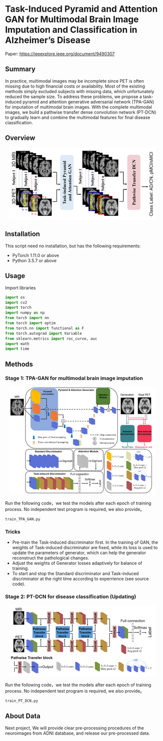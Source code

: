 # Task-Induced Pyramid and Attention GAN for Multimodal Brain Image Imputation and Classification in Alzheimer’s Disease
Paper: https://ieeexplore.ieee.org/document/9490307

## Summary

In practice, multimodal images may be incomplete since PET is often missing due to high financial costs or availability. Most of the existing methods simply excluded subjects with missing data, which unfortunately reduced the sample size. To address these problems, we propose a task-induced pyramid and attention generative adversarial network (TPA-GAN) for imputation of multimodal brain images. With the complete multimodal images, we build a pathwise transfer dense convolution network (PT-DCN) to gradually learn and combine the multimodal features for final disease classification.

## Overview
<p align="center">
  <img src="https://github.com/xiaoxingxingkz/TPA-GAN/blob/main/Figure_in_paper/Fig1.png" width="480">
</p>

## Installation

This script need no installation, but has the following requirements:
* PyTorch 1.11.0 or above
* Python 3.5.7 or above

## Usage

Import libraries

```python
import os
import cv2
import torch
import numpy as np
from torch import nn
from torch import optim
from torch.nn import functional as F 
from torch.autograd import Variable
from sklearn.metrics import roc_curve, auc
import math
import time
```
## Methods
### Stage 1: TPA-GAN for multimodal brain image imputation
<p align="center">
  <img src="https://github.com/xiaoxingxingkz/TPA-GAN/blob/main/Figure_in_paper/Fig2.png" width="480">
</p>

Run the following code，we test the models after each epoch of training process. No independent test program is required, we also provide。
```python
train_TPA_GAN.py
```
### Tricks
* Pre-train the Task-induced discriminator first. In the training of GAN, the weights of Task-induced discriminator are fixed, while its loss is used to update the parameters of generator, which can help the generator reconstruct the pathological changes.
* Adjust the weights of Generator losses adaptively for balance of training.
* To start and stop the Standard discriminator and Task-induced discriminator at the right time according to experrience (see source code).

### Stage 2: PT-DCN for disease classification (Updating)
<p align="center">
  <img src="https://github.com/xiaoxingxingkz/TPA-GAN/blob/main/Figure_in_paper/Fig3.png" width="480">
</p>


Run the following code，we test the models after each epoch of training process. No independent test program is required, we also provide。
```python
train_PT_DCN.py
```
## About Data
Next project, We will provide clear pre-processing procedures of the neuroimages from ADNI database, and release our pre-processed data.
